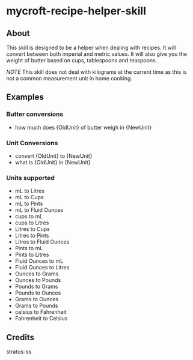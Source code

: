 # mycroft-recipe-helper-skill


## About
This skill is designed to be a helper when dealing with recipes. It will convert between both imperial and metric values. It will also give you the weight of butter based on cups, tablespoons and teaspoons.

*NOTE* This skill does not deal with kilograms at the current time as this is not a common measurement unit in home cooking.

## Examples

### Butter conversions
* how much does {OldUnit} of butter weigh in {NewUnit}

### Unit Conversions
* convert {OldUnit} to {NewUnit}
* what is {OldUnit} in {NewUnit}

### Units supported

* mL to Litres
* mL to Cups
* mL to Pints
* mL to Fluid Ounces
* cups to mL
* cups to Litres
* Litres to Cups
* Litres to Pints
* Litres to Fluid Ounces
* Pints to mL
* Pints to Litres
* Fluid Ounces to mL
* Fluid Ounces to Litres
* Ounces to Grams
* Ounces to Pounds
* Pounds to Grams
* Pounds to Ounces
* Grams to Ounces
* Grams to Pounds
* celsius to Fahrenheit
* Fahrenheit to Celsius


## Credits
stratus-ss
